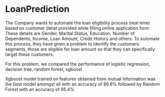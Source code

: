 # LoanPrediction
The Company wants to automate the loan eligibility process (real time) based on customer detail provided while filling online application form. These details are Gender, Marital Status, Education, Number of Dependents, Income, Loan Amount, Credit History and others. To automate this process, they have given a problem to identify the customers segments, those are eligible for loan amount so that they can specifically target these customers.

For this problem, we compared the performance of logistic regression, decision tree, random forest, xgboost

Xgboost model trained on features obtained from mutual information was the best model amongst all with an accuracy of 86.6% followed by Random Forest with an accuracy of 85.4%
